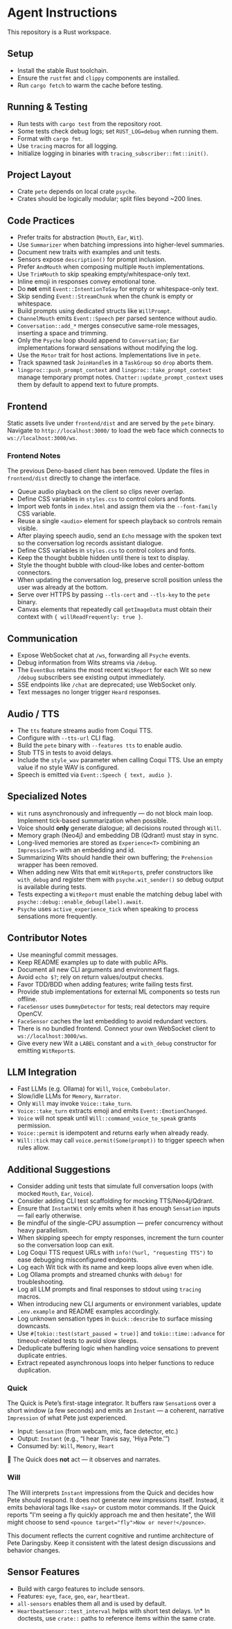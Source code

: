 # Agent Instructions

This repository is a Rust workspace.

## Setup

* Install the stable Rust toolchain.
* Ensure the `rustfmt` and `clippy` components are installed.
* Run `cargo fetch` to warm the cache before testing.

## Running & Testing

* Run tests with `cargo test` from the repository root.
* Some tests check debug logs; set `RUST_LOG=debug` when running them.
* Format with `cargo fmt`.
* Use `tracing` macros for all logging.
* Initialize logging in binaries with `tracing_subscriber::fmt::init()`.

## Project Layout

* Crate `pete` depends on local crate `psyche`.
* Crates should be logically modular; split files beyond \~200 lines.

## Code Practices

* Prefer traits for abstraction (`Mouth`, `Ear`, `Wit`).
* Use `Summarizer` when batching impressions into higher-level summaries.
* Document new traits with examples and unit tests.
* Sensors expose `description()` for prompt inclusion.
* Prefer `AndMouth` when composing multiple `Mouth` implementations.
* Use `TrimMouth` to skip speaking empty/whitespace-only text.
* Inline emoji in responses convey emotional tone.
* Do **not** emit `Event::IntentionToSay` for empty or whitespace-only text.
* Skip sending `Event::StreamChunk` when the chunk is empty or whitespace.
* Build prompts using dedicated structs like `WillPrompt`.
* `ChannelMouth` emits `Event::Speech` per parsed sentence without audio.
* `Conversation::add_*` merges consecutive same-role messages, inserting a space and trimming.
* Only the `Psyche` loop should append to `Conversation`; `Ear` implementations forward sensations without modifying the log.
* Use the `Motor` trait for host actions. Implementations live in `pete`.
* Track spawned task `JoinHandle`s in a `TaskGroup` so `drop` aborts them.
* `lingproc::push_prompt_context` and `lingproc::take_prompt_context` manage
  temporary prompt notes. `Chatter::update_prompt_context` uses them by
  default to append text to future prompts.

## Frontend

Static assets live under `frontend/dist` and are served by the `pete` binary.
Navigate to `http://localhost:3000/` to load the web face which connects to
`ws://localhost:3000/ws`.

### Frontend Notes

The previous Deno-based client has been removed. Update the files in
`frontend/dist` directly to change the interface.
* Queue audio playback on the client so clips never overlap.
* Define CSS variables in `styles.css` to control colors and fonts.
* Import web fonts in `index.html` and assign them via the `--font-family` CSS variable.
* Reuse a single `<audio>` element for speech playback so controls remain visible.
* After playing speech audio, send an `Echo` message with the spoken text so the conversation log records assistant dialogue.
* Define CSS variables in `styles.css` to control colors and fonts.
* Keep the thought bubble hidden until there is text to display.
* Style the thought bubble with cloud-like lobes and center-bottom connectors.
* When updating the conversation log, preserve scroll position unless the user
  was already at the bottom.
* Serve over HTTPS by passing `--tls-cert` and `--tls-key` to the `pete` binary.
* Canvas elements that repeatedly call `getImageData` must obtain their context
  with `{ willReadFrequently: true }`.

## Communication

* Expose WebSocket chat at `/ws`, forwarding all `Psyche` events.
* Debug information from Wits streams via `/debug`.
* The `EventBus` retains the most recent `WitReport` for each Wit so new
  `/debug` subscribers see existing output immediately.
* SSE endpoints like `/chat` are deprecated; use WebSocket only.
* Text messages no longer trigger `Heard` responses.

## Audio / TTS

* The `tts` feature streams audio from Coqui TTS.
* Configure with `--tts-url` CLI flag.
* Build the `pete` binary with `--features tts` to enable audio.
* Stub TTS in tests to avoid delays.
* Include the `style_wav` parameter when calling Coqui TTS. Use an empty value
  if no style WAV is configured.
* Speech is emitted via `Event::Speech { text, audio }`.

## Specialized Notes

* `Wit` runs asynchronously and infrequently — do not block main loop. Implement
  tick-based summarization when possible.
* Voice should **only** generate dialogue; all decisions routed through `Will`.
* Memory graph (Neo4j) and embedding DB (Qdrant) must stay in sync.
* Long-lived memories are stored as `Experience<T>` combining an `Impression<T>` with an embedding and id.
* Summarizing Wits should handle their own buffering; the `Prehension` wrapper has been removed.
* When adding new Wits that emit `WitReport`s, prefer constructors like
  `with_debug` and register them with `psyche.wit_sender()` so debug output is
  available during tests.
* Tests expecting a `WitReport` must enable the matching debug label with
  `psyche::debug::enable_debug(label).await`.
* `Psyche` uses `active_experience_tick` when speaking to process sensations more frequently.

## Contributor Notes

* Use meaningful commit messages.
* Keep README examples up to date with public APIs.
* Document all new CLI arguments and environment flags.
* Avoid `echo $?`; rely on return values/output checks.
* Favor TDD/BDD when adding features; write failing tests first.
* Provide stub implementations for external ML components so tests run offline.
* `FaceSensor` uses `DummyDetector` for tests; real detectors may require OpenCV.
* `FaceSensor` caches the last embedding to avoid redundant vectors.
* There is no bundled frontend. Connect your own WebSocket client to
  `ws://localhost:3000/ws`.
* Give every new Wit a `LABEL` constant and a `with_debug` constructor for emitting `WitReport`s.

## LLM Integration

* Fast LLMs (e.g. Ollama) for `Will`, `Voice`, `Combobulator`.
* Slow/idle LLMs for `Memory`, `Narrator`.
* Only `Will` may invoke `Voice::take_turn`.
* `Voice::take_turn` extracts emoji and emits `Event::EmotionChanged`.
* `Voice` will not speak until `Will::command_voice_to_speak` grants permission.
* `Voice::permit` is idempotent and returns early when already ready.
* `Will::tick` may call `voice.permit(Some(prompt))` to trigger speech when rules allow.

## Additional Suggestions

* Consider adding unit tests that simulate full conversation loops (with mocked `Mouth`, `Ear`, `Voice`).
* Consider adding CLI test scaffolding for mocking TTS/Neo4j/Qdrant.
* Ensure that `InstantWit` only emits when it has enough `Sensation` inputs — fail early otherwise.
* Be mindful of the single-CPU assumption — prefer concurrency without heavy parallelism.
* When skipping speech for empty responses, increment the turn counter so the conversation loop can exit.
* Log Coqui TTS request URLs with `info!(%url, "requesting TTS")` to ease debugging misconfigured endpoints.
* Log each Wit tick with its name and keep loops alive even when idle.
* Log Ollama prompts and streamed chunks with `debug!` for troubleshooting.
* Log all LLM prompts and final responses to stdout using `tracing` macros.
* When introducing new CLI arguments or environment variables, update
  `.env.example` and README examples accordingly.
* Log unknown sensation types in `Quick::describe` to surface missing
  downcasts.
* Use `#[tokio::test(start_paused = true)]` and `tokio::time::advance` for
  timeout-related tests to avoid slow sleeps.
* Deduplicate buffering logic when handling voice sensations to prevent
  duplicate entries.
* Extract repeated asynchronous loops into helper functions to reduce
  duplication.

### Quick

The Quick is Pete’s first-stage integrator. It buffers raw `Sensation`s over a short window (a few seconds) and emits an `Instant` — a coherent, narrative `Impression` of what Pete just experienced.

- Input: `Sensation` (from webcam, mic, face detector, etc.)
- Output: `Instant` (e.g., “I hear Travis say, 'Hiya Pete.'”)
- Consumed by: `Will`, `Memory`, `Heart`

🧠 The Quick does **not** act — it observes and narrates.

### Will

The Will interprets `Instant` impressions from the Quick and decides how Pete
should respond. It does not generate new impressions itself. Instead, it emits
behavioral tags like `<say>` or custom motor commands. If the Quick reports
"I'm seeing a fly quickly approach me and then hesitate", the Will might choose
to send `<pounce target="fly">Now or never!</pounce>`.

This document reflects the current cognitive and runtime architecture of Pete Daringsby. Keep it consistent with the latest design discussions and behavior changes.

## Sensor Features

* Build with cargo features to include sensors.
* Features: `eye`, `face`, `geo`, `ear`, `heartbeat`.
* `all-sensors` enables them all and is used by default.
* `HeartbeatSensor::test_interval` helps with short test delays.
\n* In doctests, use `crate::` paths to reference items within the same crate.
